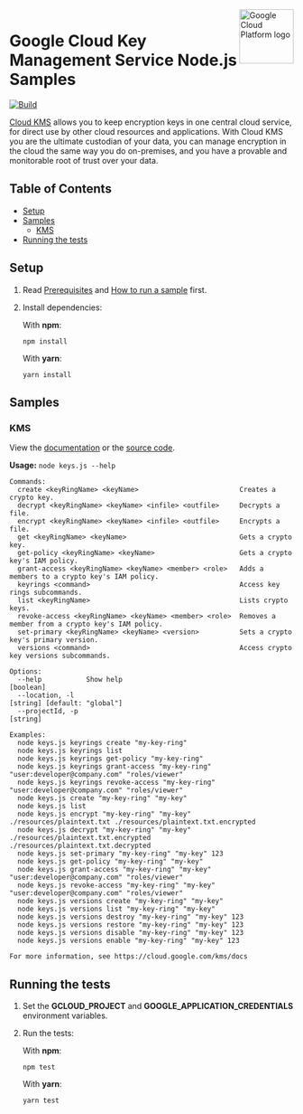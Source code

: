 <img src="https://avatars2.githubusercontent.com/u/2810941?v=3&s=96" alt="Google Cloud Platform logo" title="Google Cloud Platform" align="right" height="96" width="96"/>

# Google Cloud Key Management Service Node.js Samples

[![Build](https://storage.googleapis.com/cloud-docs-samples-badges/GoogleCloudPlatform/nodejs-docs-samples/nodejs-docs-samples-kms.svg)]()

[Cloud KMS](https://cloud.google.com/kms/docs/) allows you to keep encryption keys in one central cloud service, for direct use by other cloud resources and applications. With Cloud KMS you are the ultimate custodian of your data, you can manage encryption in the cloud the same way you do on-premises, and you have a provable and monitorable root of trust over your data.

## Table of Contents

* [Setup](#setup)
* [Samples](#samples)
  * [KMS](#kms)
* [Running the tests](#running-the-tests)

## Setup

1.  Read [Prerequisites][prereq] and [How to run a sample][run] first.
1.  Install dependencies:

    With **npm**:

        npm install

    With **yarn**:

        yarn install

[prereq]: ../README.md#prerequisites
[run]: ../README.md#how-to-run-a-sample

## Samples

### KMS

View the [documentation][kms_0_docs] or the [source code][kms_0_code].

__Usage:__ `node keys.js --help`

```
Commands:
  create <keyRingName> <keyName>                         Creates a crypto key.
  decrypt <keyRingName> <keyName> <infile> <outfile>     Decrypts a file.
  encrypt <keyRingName> <keyName> <infile> <outfile>     Encrypts a file.
  get <keyRingName> <keyName>                            Gets a crypto key.
  get-policy <keyRingName> <keyName>                     Gets a crypto key's IAM policy.
  grant-access <keyRingName> <keyName> <member> <role>   Adds a members to a crypto key's IAM policy.
  keyrings <command>                                     Access key rings subcommands.
  list <keyRingName>                                     Lists crypto keys.
  revoke-access <keyRingName> <keyName> <member> <role>  Removes a member from a crypto key's IAM policy.
  set-primary <keyRingName> <keyName> <version>          Sets a crypto key's primary version.
  versions <command>                                     Access crypto key versions subcommands.

Options:
  --help           Show help                                                                                   [boolean]
  --location, -l                                                                            [string] [default: "global"]
  --projectId, -p                                                                                               [string]

Examples:
  node keys.js keyrings create "my-key-ring"
  node keys.js keyrings list
  node keys.js keyrings get-policy "my-key-ring"
  node keys.js keyrings grant-access "my-key-ring" "user:developer@company.com" "roles/viewer"
  node keys.js keyrings revoke-access "my-key-ring" "user:developer@company.com" "roles/viewer"
  node keys.js create "my-key-ring" "my-key"
  node keys.js list
  node keys.js encrypt "my-key-ring" "my-key" ./resources/plaintext.txt ./resources/plaintext.txt.encrypted
  node keys.js decrypt "my-key-ring" "my-key" ./resources/plaintext.txt.encrypted ./resources/plaintext.txt.decrypted
  node keys.js set-primary "my-key-ring" "my-key" 123
  node keys.js get-policy "my-key-ring" "my-key"
  node keys.js grant-access "my-key-ring" "my-key" "user:developer@company.com" "roles/viewer"
  node keys.js revoke-access "my-key-ring" "my-key" "user:developer@company.com" "roles/viewer"
  node keys.js versions create "my-key-ring" "my-key"
  node keys.js versions list "my-key-ring" "my-key"
  node keys.js versions destroy "my-key-ring" "my-key" 123
  node keys.js versions restore "my-key-ring" "my-key" 123
  node keys.js versions disable "my-key-ring" "my-key" 123
  node keys.js versions enable "my-key-ring" "my-key" 123

For more information, see https://cloud.google.com/kms/docs
```

[kms_0_docs]: https://cloud.google.com/kms/docs
[kms_0_code]: keys.js

## Running the tests

1.  Set the **GCLOUD_PROJECT** and **GOOGLE_APPLICATION_CREDENTIALS** environment variables.

1.  Run the tests:

    With **npm**:

        npm test

    With **yarn**:

        yarn test

